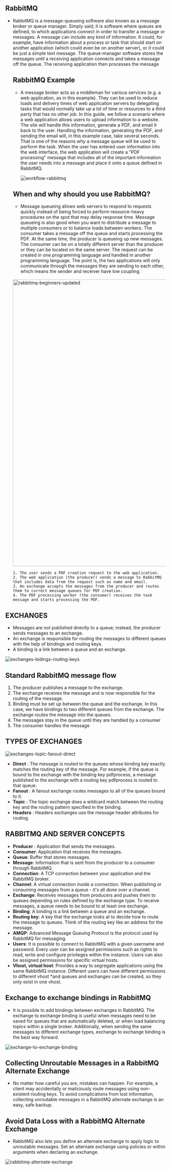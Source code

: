## RabbitMQ

 * RabbitMQ is a message-queueing software also known as a message broker or queue manager. 
   Simply said; it is software where queues are defined, to which applications connect in order to transfer a message or messages.
   A message can include any kind of information. It could, for example, 
   have information about a process or task that should start on another application (which could even be on another server), 
   or it could be just a simple text message. The queue-manager software stores the messages until a receiving application connects and takes a message off the queue.
   The receiving application then processes the message
   
   
   ## RabbitMQ Example
  
    * A message broker acts as a middleman for various services (e.g. a web application, as in this example). They can be used to reduce loads and delivery times       of web application servers by delegating tasks that would normally take up a lot of time or resources to a third party that has no other job.
      In this guide, we follow a scenario where a web application allows users to upload information to a website. The site will handle this information, generate       a PDF, and email it back to the user. Handling the information, generating the PDF, and sending the email will, in this example case, take several seconds.       That is one of the reasons why a message queue will be used to perform the task.
      When the user has entered user information into the web interface, the web application will create a "PDF processing" message that includes all of the             important information the user needs into a message and place it onto a queue defined in RabbitMQ.
      
      <img src="/images/workflow-rabbitmq.png?raw=true" alt="workflow-rabbitmq">
      
    ## When and why should you use RabbitMQ?
     * Message queueing allows web servers to respond to requests quickly instead of being forced to perform resource-heavy procedures on the spot that may delay       response time. Message queueing is also good when you want to distribute a message to multiple consumers or to balance loads between workers.
      The consumer takes a message off the queue and starts processing the PDF. At the same time, the producer is queueing up new messages. The consumer can be on       a totally different server than the producer or they can be located on the same server. The request can be created in one programming language and handled         in another programming language. The point is, the two applications will only communicate through the messages they are sending to each other, which means         the sender and receiver have low coupling.
      </br>
      <img src="/images/rabbitmq-beginners-updated.png" alt="rabbitmq-beginners-updated" width="900">
      </br>
      
      
      
       1. The user sends a PDF creation request to the web application.
       2. The web application (the producer) sends a message to RabbitMQ that includes data from the request such as name and email.
       3. An exchange accepts the messages from the producer and routes them to correct message queues for PDF creation.
       4. The PDF processing worker (the consumer) receives the task message and starts processing the PDF.


## EXCHANGES
  * Messages are not published directly to a queue; instead, the producer sends messages to an exchange. 
  * An exchange is responsible for routing the messages to different queues with the help of bindings and routing keys.
  * A binding is a link between a queue and an exchange.

<img src="/images/exchanges-bidings-routing-keys.png?raw=true" alt="exchanges-bidings-routing-keys">

## Standard RabbitMQ message flow
 1. The producer publishes a message to the exchange.
 2. The exchange receives the message and is now responsible for the routing of the message.
 3. Binding must be set up between the queue and the exchange. In this case, we have bindings to two different queues from the exchange. The exchange routes the message into the queues.
 4. The messages stay in the queue until they are handled by a consumer
 5. The consumer handles the message

## TYPES OF EXCHANGES
  
<img src="/images/exchanges-topic-fanout-direct.png?raw=true" alt="exchanges-topic-fanout-direct">

 * **Direct** : The message is routed to the queues whose binding key exactly matches the routing key of the message. For example, if the queue is bound to the exchange with the binding key pdfprocess, a message published to the exchange with a routing key pdfprocess is routed to that queue.
 * **Fanout** : A fanout exchange routes messages to all of the queues bound to it. 
 * **Topic** : The topic exchange does a wildcard match between the routing key and the routing pattern specified in the binding. 
 * **Headers** : Headers exchanges use the message header attributes for routing. 

## RABBITMQ AND SERVER CONCEPTS 
* **Producer** : Application that sends the messages.
* **Consumer**: Application that receives the messages.
* **Queue**: Buffer that stores messages.
* **Message**: Information that is sent from the producer to a consumer through RabbitMQ.
* **Connection**: A TCP connection between your application and the RabbitMQ broker.
* **Channel**: A virtual connection inside a connection. When publishing or consuming messages from a queue - it's all done over a channel.
* **Exchange**: Receives messages from producers and pushes them to queues depending on rules defined by the exchange type. To receive messages, a queue needs to be bound to at least one exchange.
* **Binding**: A binding is a link between a queue and an exchange.
* **Routing key**: A key that the exchange looks at to decide how to route the message to queues. Think of the routing key like an address for the message.
* **AMQP**: Advanced Message Queuing Protocol is the protocol used by RabbitMQ for messaging.
* **Users**: It is possible to connect to RabbitMQ with a given username and password. Every user can be assigned permissions such as rights to read, write and configure privileges within the instance. Users can also be assigned permissions for specific virtual hosts.
* **Vhost, virtual host**: Provides a way to segregate applications using the same RabbitMQ instance. Different users can have different permissions to different vhost *and queues and exchanges can be created, so they only exist in one vhost.


## Exchange to exchange bindings in RabbitMQ
  * It is possible to add bindings between exchanges in RabbitMQ. The exchange to exchange binding is useful when messages need to be saved for queues that are       automatically deleted, or when load balancing topics within a single broker. Additionally, when sending the same messages to different exchange types,             exchange to exchange binding is the best way forward.

<img src="/images/exchange-to-exchange-binding.png?raw=true" alt="exchange-to-exchange-binding">

 
 ## Collecting Unroutable Messages in a RabbitMQ Alternate Exchange
 
 * No matter how careful you are, mistakes can happen. For example, a client may accidentally or maliciously route messages using non-existent routing keys. To     avoid complications from lost information, collecting unroutable messages in a RabbitMQ alternate exchange is an easy, safe backup.

 ## Avoid Data Loss with a RabbitMQ Alternate Exchange 
  * RabbitMQ also lets you define an alternate exchange to apply logic to unroutable messages. Set an alternate exchange using policies or within arguments when      declaring an exchange.

<img src="/images/rabbitmq-alternate-exchange.png?raw=true" alt="rabbitmq-alternate-exchange">


 
 
  


